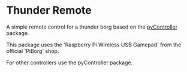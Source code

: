 # Thunder Remote
A simple remote control for a thunder borg based on the [pyController](https://github.com/Schrotty/pyController) package.

This package uses the 'Raspberry Pi Wireless USB Gamepad' from the official 'PiBorg' shop.

For other controllers use the pyController package.